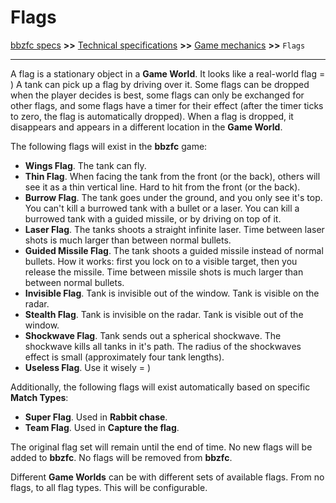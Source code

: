 # Flags

[bbzfc specs](../bbzfc_specs.md) **>>** [Technical specifications](technical_specifications.md) **>>** [Game mechanics](game_mechanics.md) **>>** `Flags`

---

A flag is a stationary object in a **Game World**. It looks like a real-world flag = ) A tank can pick up a flag by
driving over it. Some flags can be dropped when the player decides is best, some flags can only be exchanged for other
flags, and some flags have a timer for their effect (after the timer ticks to zero, the flag is automatically dropped).
When a flag is dropped, it disappears and appears in a different location in the **Game World**.

The following flags will exist in the **bbzfc** game:

- **Wings Flag**. The tank can fly.
- **Thin Flag**. When facing the tank from the front (or the back), others will see it as a thin vertical line. Hard to
hit from the front (or the back).
- **Burrow Flag**. The tank goes under the ground, and you only see it's top. You can't kill a burrowed tank with a
bullet or a laser. You can kill a burrowed tank with a guided missile, or by driving on top of it.
- **Laser Flag**. The tanks shoots a straight infinite laser. Time between laser shots is much larger than between
normal bullets.
- **Guided Missile Flag**. The tank shoots a guided missile instead of normal bullets. How it works: first you lock on
to a visible target, then you release the missile. Time between missile shots is much larger than between normal
bullets.
- **Invisible Flag**. Tank is invisible out of the window. Tank is visible on the radar.
- **Stealth Flag**. Tank is invisible on the radar. Tank is visible out of the window.
- **Shockwave Flag**. Tank sends out a spherical shockwave. The shockwave kills all tanks in it's path. The radius of
the shockwaves effect is small (approximately four tank lengths).
- **Useless Flag**. Use it wisely = )

Additionally, the following flags will exist automatically based on specific **Match Types**:

- **Super Flag**. Used in **Rabbit chase**.
- **Team Flag**. Used in **Capture the flag**.

The original flag set will remain until the end of time. No new flags will be added to **bbzfc**. No flags will be
removed from **bbzfc**.

Different **Game Worlds** can be with different sets of available flags. From no flags, to all flag types. This will be
configurable.
